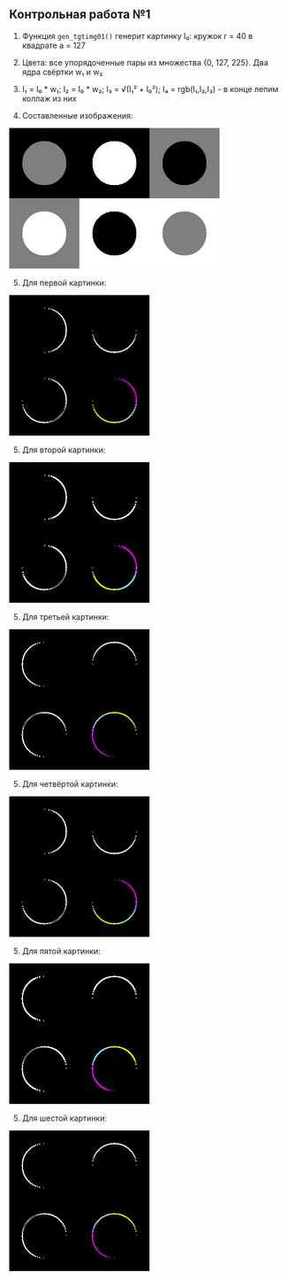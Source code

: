 <h2>Контрольная работа №1</h2>

1. Функция ```gen_tgtimg01()``` генерит картинку I₀: кружок r = 40 в квадрате a = 127

2. Цвета: все упорядоченные пары из множества {0, 127, 225}. Два ядра свёртки w₁ и w₂

3. I₁ = I₀ * w₁; I₂ = I₀ * w₂; I₃ = √(I₁² + I₀²); I₄ = rgb(I₁,I₂,I₃) - в конце лепим коллаж из них

4. Составленные изображения:

![Резы контрольной](prj.lab/test/lab05/images.png)

5. Для первой картинки:

![Резы контрольной](prj.lab/test/lab05/res/00_res.png)

5. Для второй картинки:

![Резы контрольной](prj.lab/test/lab05/res/01_res.png)

5. Для третьей картинки:

![Резы контрольной](prj.lab/test/lab05/res/02_res.png)

5. Для четвёртой картинки:

![Резы контрольной](prj.lab/test/lab05/res/03_res.png)

5. Для пятой картинки:

![Резы контрольной](prj.lab/test/lab05/res/04_res.png)

5. Для шестой картинки:

![Резы контрольной](prj.lab/test/lab05/res/05_res.png)
